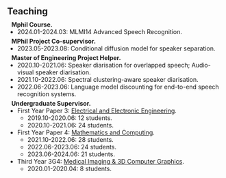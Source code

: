<h1 id="teaching"></h1>

<h2 style="margin: 60px 0px 10px;">Teaching</h2>


<h4 style="margin:0 10px 0;">Mphil Course.</h4>

<ul style="margin:0 0 5px;">
  <li>2024.01-2024.03: MLMI14 Advanced Speech Recognition.</li>
</ul>




<h4 style="margin:0 10px 0;">MPhil Project Co-supervisor.</h4>

<ul style="margin:0 0 5px;">
  <li>2023.05-2023.08: Conditional diffusion model for speaker separation.</li>
</ul>


<h4 style="margin:0 10px 0;">Master of Engineering Project Helper.</h4>

<ul style="margin:0 0 5px;">
  <li>2020.10-2021.06: Speaker diarisation for overlapped speech; Audio-visual speaker diarisation.</li>
  <li>2021.10-2022.06: Spectral clustering-aware speaker diarisation.</li>
  <li>2022.06-2023.06: Language model discounting for end-to-end speech recognition systems.</li>
</ul>


<h4 style="margin:0 10px 0;">Undergraduate Supervisor.</h4>

<ul style="margin:0 0 5px;">
  <li>First Year Paper 3: <a href="http://teaching.eng.cam.ac.uk/content/part-ia-syllabuses-links-online-resources">Electrical and Electronic Engineering</a>.</li>
    <ul style="margin:0 0 0px;">
      <li>2019.10-2020.06: 12 students.</li>
      <li>2020.10-2021.06: 24 students.</li>
    </ul>
  <li>First Year Paper 4: <a href="http://teaching.eng.cam.ac.uk/content/part-ia-syllabuses-links-online-resources">Mathematics and Computing</a>.</li>
    <ul style="margin:0 0 0px;">
      <li>2021.10-2022.06: 28 students.</li>
      <li>2022.06-2023.06: 24 students.</li>
      <li>2023.06-2024.06: 21 students.</li>
    </ul>
  <li>Third Year 3G4: <a href="http://teaching.eng.cam.ac.uk/content/part-ia-syllabuses-links-online-resources">Medical Imaging & 3D Computer Graphics</a>.</li>
    <ul style="margin:0 0 0px;">
      <li>2020.01-2020.04: 8 students.</li>
    </ul>
  </ul>
  




<!-- 
<ul>
  <li>
    Undergraduate Supervisor, <a href="https://cms.sic.saarland/hlcvss22/">High-Level Computer Vision</a> at <a href="https://www.mpi-inf.mpg.de/departments/computer-vision-and-machine-learning/teaching/courses-1">Max Planck Institutes</a>, 2022
    <li> 2019-10, 222 students
    </li>
  </li>
  <li>
    Student Mentor, <a href="https://sites.google.com/view/cvpr-academy/">CVPR Academy</a> at <a href="https://cvpr2022.thecvf.com/">IEEE/CVF Conference on Computer Vision and Pattern Recognition (CVPR)</a>, 2022
  </li>
  <li>
    Teaching Assistant, <a href="https://cms.sic.saarland/hlcvss21/">High-Level Computer Vision</a> at <a href="https://www.mpi-inf.mpg.de/departments/computer-vision-and-machine-learning/teaching/courses-1">Max Planck Institute</a>, 2021
  </li>
  <li>
    Teaching Assistant, <a href="">Digital Image Processing</a> at <a href="http://www.tju.edu.cn/english/index.htm/">Tianjin University</a>, 2017
  </li>
</ul> -->
